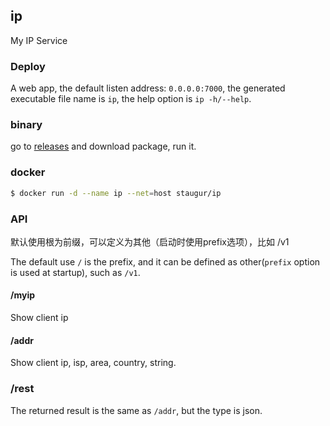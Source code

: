 ## ip

My IP Service

### Deploy

A web app, the default listen address: `0.0.0.0:7000`,
the generated executable file name is `ip`,
the help option is `ip -h/--help`.

### binary

go to [releases](releases) and download package, run it.

### docker

```bash
$ docker run -d --name ip --net=host staugur/ip
```

### API

默认使用根为前缀，可以定义为其他（启动时使用prefix选项），比如 /v1

The default use `/` is the prefix,
and it can be defined as other(`prefix` option is used at startup),
such as `/v1`.

#### /myip

Show client ip

#### /addr

Show client ip, isp, area, country, string.

### /rest

The returned result is the same as `/addr`, but the type is json.

